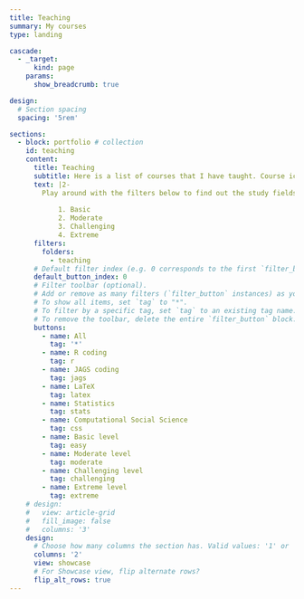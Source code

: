 ```yaml
---
title: Teaching
summary: My courses
type: landing

cascade:
  - _target:
      kind: page
    params:
      show_breadcrumb: true

design:
  # Section spacing
  spacing: '5rem'

sections:
  - block: portfolio # collection
    id: teaching
    content:
      title: Teaching
      subtitle: Here is a list of courses that I have taught. Course icons were created using Birdtrack Notation via ChatGPT-4.1.
      text: |2-
        Play around with the filters below to find out the study fields and technical skills covered among courses. The difficulty levels are
        
            1. Basic
            2. Moderate
            3. Challenging
            4. Extreme
      filters:
        folders:
          - teaching
      # Default filter index (e.g. 0 corresponds to the first `filter_button` instance below).
      default_button_index: 0
      # Filter toolbar (optional).
      # Add or remove as many filters (`filter_button` instances) as you like.
      # To show all items, set `tag` to "*".
      # To filter by a specific tag, set `tag` to an existing tag name.
      # To remove the toolbar, delete the entire `filter_button` block.
      buttons:
        - name: All
          tag: '*'
        - name: R coding
          tag: r
        - name: JAGS coding
          tag: jags
        - name: LaTeX
          tag: latex
        - name: Statistics
          tag: stats
        - name: Computational Social Science
          tag: css
        - name: Basic level
          tag: easy
        - name: Moderate level
          tag: moderate
        - name: Challenging level
          tag: challenging
        - name: Extreme level
          tag: extreme
    # design:
    #   view: article-grid
    #   fill_image: false
    #   columns: '3'
    design:
      # Choose how many columns the section has. Valid values: '1' or '2'.
      columns: '2'
      view: showcase
      # For Showcase view, flip alternate rows?
      flip_alt_rows: true
---
```


